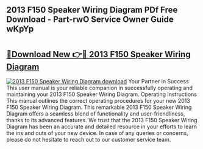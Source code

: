 ## 2013 F150 Speaker Wiring Diagram PDf Free Download - Part-rwO Service Owner Guide wKpYp

# <h2><a href="http://dfly328.blite.top/?on=2013+F150+Speaker+Wiring+Diagram">🔗Download New 👉🔴 2013 F150 Speaker Wiring Diagram</a></h2>

[![2013 F150 Speaker Wiring Diagram download](https://i.imgur.com/lujVjoI.png)](http://dfly328.blite.top/?on=2013+F150+Speaker+Wiring+Diagram)
Your Partner in Success This user manual is your reliable companion in successfully operating and maintaining your 2013 F150 Speaker Wiring Diagram. Operating Instructions This manual outlines the correct operating procedures for your new 2013 F150 Speaker Wiring Diagram. This remarkable 2013 F150 Speaker Wiring Diagram offers a seamless blend of functionality and user-friendliness, thanks to its advanced features. We trust that the 2013 F150 Speaker Wiring Diagram has been an accurate and detailed resource in your efforts to learn the ins and outs of your new device. In case of any queries or concerns, please do not hesitate to reach out to our customer service team.
